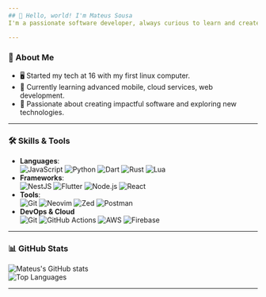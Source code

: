 ```yaml
---
## 👋 Hello, world! I'm Mateus Sousa  
I'm a passionate software developer, always curious to learn and create!

---
```

### 🌟 About Me  
- 🖥️ Started my tech at 16 with my first linux computer.  
- 🌱 Currently learning advanced mobile, cloud services, web development.  
- 🚀 Passionate about creating impactful software and exploring new technologies.

---
### 🛠️ Skills & Tools
- **Languages**: \
        ![JavaScript](https://img.shields.io/badge/-JavaScript-F7DF1E?logo=javascript&logoColor=black&style=flat-square)
        ![Python](https://img.shields.io/badge/-Python-3776AB?logo=python&logoColor=white&style=flat-square)
        ![Dart](https://img.shields.io/badge/Dart-0175C2?style=for-the-badge&logo=dart&logoColor=white&style=flat-square)
        ![Rust](https://img.shields.io/badge/Rust-000000?style=for-the-badge&logo=rust&logoColor=white&style=flat-square)
        ![Lua](https://img.shields.io/badge/Lua-000090?style=for-the-badge&logo=lua&logoColor=white&style=flat-square)
- **Frameworks**: \
        ![NestJS](https://img.shields.io/badge/-NestJS-E0234E?logo=nestjs&logoColor=white&style=flat-square)
        ![Flutter](https://img.shields.io/badge/-Flutter-02569B?logo=flutter&logoColor=white&style=flat-square)
        ![Node.js](https://img.shields.io/badge/-Node.js-339933?logo=node.js&logoColor=white&style=flat-square)
        ![React](https://img.shields.io/badge/-React-61DAFB?logo=react&logoColor=black&style=flat-square)
-  **Tools**: \
        ![Git](https://img.shields.io/badge/-Git-F05032?logo=git&logoColor=white&style=flat-square)
        ![Neovim](https://img.shields.io/badge/-Neovim-57A143?logo=neovim&logoColor=white&style=flat-square)
        ![Zed](https://img.shields.io/badge/-Zed-000000?logo=Zed&logoColor=white&style=flat-square)
        ![Postman](https://img.shields.io/badge/-Postman-FF6C37?logo=postman&logoColor=white&style=flat-square)
- **DevOps & Cloud** \
        ![Git](https://img.shields.io/badge/-Git-F05032?logo=git&logoColor=white&style=flat-square)
        ![GitHub Actions](https://img.shields.io/badge/-GitHub_Actions-2088FF?logo=github-actions&logoColor=white&style=flat-square)
        ![AWS](https://img.shields.io/badge/-AWS-232F3E?logo=amazon-aws&logoColor=white&style=flat-square)
        ![Firebase](https://img.shields.io/badge/-Firebase-FFCA28?logo=firebase&logoColor=black&style=flat-square)

---

### 📊 GitHub Stats  
![Mateus's GitHub stats](https://github-readme-stats.vercel.app/api?username=mvds-dev&show_icons=true&theme=radical)  
![Top Languages](https://github-readme-stats.vercel.app/api/top-langs/?username=mvds-dev&layout=compact&theme=radical)  

---
